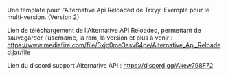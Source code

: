 Une template pour l'Alternative Api Reloaded de Trxyy. Exemple pour le multi-version. (Version 2)

Lien de téléchargement de l'Alternative API Reloaded, permettant de sauvegarder l'username, la ram, la version et plus à venir : https://www.mediafire.com/file/3xjc0me3asv64pe/Alternative_Api_Reloaded.jar/file

Lien du discord support Alternative API : https://discord.gg/Akew798F72

